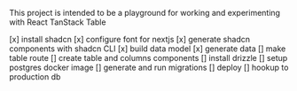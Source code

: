 This project is intended to be a playground for working and experimenting with React TanStack Table  

[x] install shadcn 
[x] configure font for nextjs 
[x] generate shadcn components with shadcn CLI 
[x] build data model 
[x] generate data 
[] make table route 
[] create table and columns components 
[] install drizzle 
[] setup postgres docker image 
[] generate and run migrations 
[] deploy 
[] hookup to production db 
